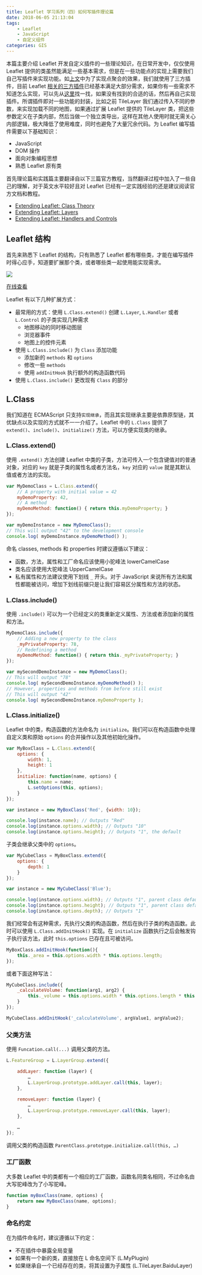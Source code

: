 ```yaml
---
title: Leaflet 学习系列（四）如何写插件理论篇
date: 2018-06-05 21:13:04
tags:
    - Leaflet
    - JavaScript
    - 自定义组件
categories: GIS
---
```


本篇主要介绍 Leaflet 开发自定义插件的一些理论知识，在日常开发中，仅仅使用 Leaflet 提供的类虽然能满足一些基本需求，但是在一些功能点的实现上需要我们自己写插件来实现功能。如[上文][1]中为了实现点聚合的效果，我们就使用了三方插件，目前 Leaflet [相关的三方插件][2]已经基本满足大部分需求，如果你有一些需求不知道怎么实现，可以先从[这里][2]找一找，如果没有找到的合适的话，然后再自己实现插件。所谓插件即对一些功能的封装，比如之前 TileLayer 我们通过传入不同的参数，来实现加载不同的地图，如果通过扩展 Leaflet 提供的 TileLayer 类，把这些参数定义在子类内部，然后当做一个独立类导出，这样在其他人使用时就无需关心内部逻辑，极大降低了使用难度，同时也避免了大量冗余代码。为 Leaflet 编写插件需要以下基础知识：

- JavaScript
- DOM 操作
- 面向对象编程思想
- 熟悉 Leaflet 原有类

<!--  more -->

首先理论篇和实践篇主要翻译自以下三篇官方教程，当然翻译过程中加入了一些自己的理解，对于英文水平较好且对 Leaflet 已经有一定实践经验的还是建议阅读官方文档和教程。
- [Extending Leaflet: Class Theory][3]
- [Extending Leaflet: Layers][4]
- [Extending Leaflet: Handlers and Controls][5]

## Leaflet 结构

首先来熟悉下 Leaflet 的结构，只有熟悉了 Leaflet 都有哪些类，才能在编写插件时得心应手，知道要扩展那个类，或者哪些类一起使用能实现需求。

![](http://p4wb4s2l1.bkt.clouddn.com/leaflet/8.png_blog)

[在线查看][0]

Leaflet 有以下几种扩展方式：

- 最常用的方式：使用 `L.Class.extend()` 创建 `L.Layer`, `L.Handler` 或者 `L.Control` 的子类实现几种需求
    - 地图移动的同时移动图层
    - 浏览器事件
    - 地图上的控件元素
- 使用 `L.Class.include()` 为 `Class` 添加功能
    - 添加新的 `methods` 和 `options`
    - 修改一些 `methods`
    - 使用 `addInitHook` 执行额外的构造函数代码
- 使用 `L.Class.include()` 更改现有 `Class` 的部分

## L.Class

我们知道在 ECMAScript 只支持`实现继承`，而且其实现继承主要是依靠原型链，其优缺点以及实现的方式就不一一介绍了。Leaflet 中的 `L.Class` 提供了 `extend()`、`include()`、`initialize()` 方法，可以方便实现类的继承。

### L.Class.extend()

使用 `.extend()` 方法创建 Leaflet 中类的子类，方法可传入一个包含键值对的普通对象，对应的 `key` 就是子类的属性名或者方法名，`key` 对应的 `value` 就是其默认值或者方法的实现。

```js
var MyDemoClass = L.Class.extend({
    // A property with initial value = 42
    myDemoProperty: 42,   
    // A method 
    myDemoMethod: function() { return this.myDemoProperty; }
});

var myDemoInstance = new MyDemoClass();
// This will output "42" to the development console
console.log( myDemoInstance.myDemoMethod() );   
```

命名 classes, methods 和 properties 时建议遵循以下建议：

- 函数，方法，属性和工厂命名应该使用小驼峰法 lowerCamelCase
- 类名应该使用大驼峰法 UpperCamelCase
- 私有属性和方法建议使用下划线 `_` 开头。对于 JavaScript 来说所有方法和属性都能被访问，增加下划线前缀只是让我们容易区分属性和方法的状态。

### L.Class.include()

使用 `.include()` 可以为一个已经定义的类重新定义属性、方法或者添加新的属性和方法。

```js
MyDemoClass.include({
    // Adding a new property to the class
    _myPrivateProperty: 78,
    // Redefining a method
    myDemoMethod: function() { return this._myPrivateProperty; }
});

var mySecondDemoInstance = new MyDemoClass();
// This will output "78"
console.log( mySecondDemoInstance.myDemoMethod() );
// However, properties and methods from before still exist
// This will output "42"
console.log( mySecondDemoInstance.myDemoProperty );
```

### L.Class.initialize()

Leaflet 中的类，构造函数的方法命名为 `initialize`。我们可以在构造函数中处理自定义类和原始 `options` 的合并操作以及其他初始化操作。

```js
var MyBoxClass = L.Class.extend({
    options: {
        width: 1,
        height: 1
    },
    initialize: function(name, options) {
        this.name = name;
        L.setOptions(this, options);
    }
});

var instance = new MyBoxClass('Red', {width: 10});

console.log(instance.name); // Outputs "Red"
console.log(instance.options.width); // Outputs "10"
console.log(instance.options.height); // Outputs "1", the default
```

子类会继承父类中的 `options`。

```js
var MyCubeClass = MyBoxClass.extend({
    options: {
        depth: 1
    }
});

var instance = new MyCubeClass('Blue');

console.log(instance.options.width); // Outputs "1", parent class default
console.log(instance.options.height); // Outputs "1", parent class default
console.log(instance.options.depth); // Outputs "1"
```

我们经常会有这种需求，先执行父类的构造函数，然后在执行子类的构造函数。此时可以使用 `L.Class.addInitHook()` 实现。在 `initialize` 函数执行之后会触发钩子执行该方法，此时 `this.options` 已存在且可被访问。

```js
MyBoxClass.addInitHook(function(){
    this._area = this.options.width * this.options.length;
});
```

或者下面这种写法：

```js
MyCubeClass.include({
    _calculateVolume: function(arg1, arg2) {
        this._volume = this.options.width * this.options.length * this.options.depth;
    }
});

MyCubeClass.addInitHook('_calculateVolume', argValue1, argValue2);
```

### 父类方法

使用 `Funcation.call(...)` 调用父类的方法。

```js
L.FeatureGroup = L.LayerGroup.extend({

    addLayer: function (layer) {
        …
        L.LayerGroup.prototype.addLayer.call(this, layer);
    },
    
    removeLayer: function (layer) {
        …
        L.LayerGroup.prototype.removeLayer.call(this, layer);
    },

    …
});
```

调用父类的构造函数 `ParentClass.prototype.initialize.call(this, …)`

### 工厂函数

大多数 Leaflet 中的类都有一个相应的工厂函数，函数名同类名相同，不过命名由大写驼峰改为了小写驼峰。

``` js
function myBoxClass(name, options) {
    return new MyBoxClass(name, options);
}
```

### 命名约定

在为插件命名时，建议遵循以下约定：

- 不在插件中暴露全局变量
- 如果有一个新的类，直接放在 L 命名空间下 (L.MyPlugin)
- 如果继承自一个已经存在的类，将其设置为子属性 (L.TileLayer.BaiduLayer)

[0]: https://leafletjs.com/examples/extending/class-diagram.html
[1]: /2018/06/02/gis-leaflet-ui-vector-layers/
[2]: https://leafletjs.com/plugins.html
[3]: https://leafletjs.com/examples/extending/extending-1-classes.html
[4]: https://leafletjs.com/examples/extending/extending-2-layers.html
[5]: https://leafletjs.com/examples/extending/extending-3-controls.html